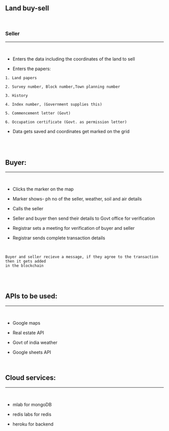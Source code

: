 ## Land buy-sell

<br />

### Seller
--- 

<br />

* Enters the data including the coordinates of the land to sell

* Enters the papers:

```
1. Land papers

2. Survey number, Block number,Town planning number

3. History

4. Index number, (Government supplies this)

5. Commencement letter (Govt)

6. Occupation certificate (Govt. as permission letter)
```


* Data gets saved and coordinates get marked on the grid


<br />
<br />




## Buyer:
___

<br />

* Clicks the marker on the map

* Marker shows- ph no of the seller, weather, soil and air details

* Calls the seller

* Seller and buyer then send their details to Govt office for verification

* Registrar sets a meeting for verification of buyer and seller

* Registrar sends complete transaction details                             

<br />

```
Buyer and seller recieve a message, if they agree to the transaction then it gets added 
in the blockchain
```

<br />
<br />





## APIs to be used: 
---

<br />

* Google maps 

* Real estate API

* Govt of india weather

* Google sheets API

<br />

## Cloud services:
---

<br />

* mlab for mongoDB

* redis labs for redis

* heroku for backend

